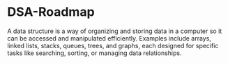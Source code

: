 # DSA-Roadmap
A data structure is a way of organizing and storing data in a computer so it can be accessed and manipulated efficiently. Examples include arrays, linked lists, stacks, queues, trees, and graphs, each designed for specific tasks like searching, sorting, or managing data relationships.

